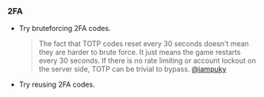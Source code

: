 
### 2FA
* Try bruteforcing 2FA codes.  
    > The fact that TOTP codes reset every 30 seconds doesn't mean they are harder to brute force. It just means the game restarts every 30 seconds. If there is no rate limiting or account lockout on the server side, TOTP can be trivial to bypass. [@iampuky](https://twitter.com/iampuky/status/1199124602422792193)
* Try reusing 2FA codes.